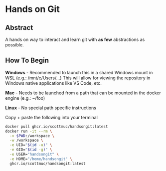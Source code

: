 # Hands on Git

## Abstract

A hands on way to interact and learn git with **as few** abstractions as possible.

## How To Begin

**Windows** - Recommended to launch this in a shared Windows mount in WSL (e.g.: /mnt/c/Users/...)
This will allow for viewing the repository in Windows native applications like VS Code, etc.

**Mac** - Needs to be launched from a path that can be mounted in the docker engine (e.g.: ~/foo)

**Linux** - No special path specific instructions

Copy + paste the following into your terminal

```bash
docker pull ghcr.io/scottmuc/handsongit:latest
docker run -it --rm \
  -v $PWD:/workspace \
  -w /workspace \
  -e UID="$(id -u)" \
  -e GID="$(id -g)" \
  -e USER="handsongit" \
  -e HOME="/home/handsongit" \
  ghcr.io/scottmuc/handsongit:latest
```
